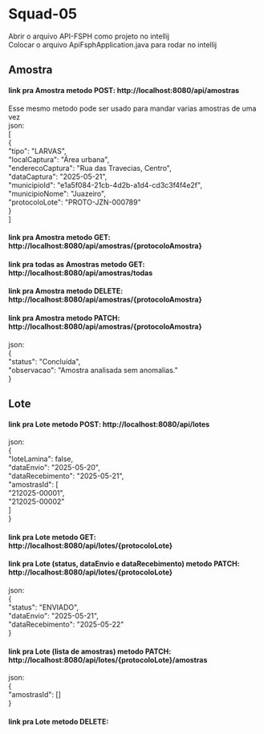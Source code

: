 # Squad-05
Abrir o arquivo API-FSPH como projeto no intellij  
Colocar o arquivo ApiFsphApplication.java para rodar no intellij

## Amostra

#### link pra Amostra metodo POST: http://localhost:8080/api/amostras
Esse mesmo metodo pode ser usado para mandar varias amostras de uma vez  
json:  
[  
    {  
        "tipo": "LARVAS",  
        "localCaptura": "Área urbana",  
        "enderecoCaptura": "Rua das Travecias, Centro",  
        "dataCaptura": "2025-05-21",  
        "municipioId": "e1a5f084-21cb-4d2b-a1d4-cd3c3f4f4e2f",  
        "municipioNome": "Juazeiro",  
        "protocoloLote": "PROTO-JZN-000789"  
    }  
]  
#### link pra Amostra metodo GET: http://localhost:8080/api/amostras/{protocoloAmostra}

#### link pra todas as Amostras metodo GET: http://localhost:8080/api/amostras/todas

#### link pra Amostra metodo DELETE: http://localhost:8080/api/amostras/{protocoloAmostra}

#### link pra Amostra metodo PATCH: http://localhost:8080/api/amostras/{protocoloAmostra}
json:  
{  
  "status": "Concluída",  
  "observacao": "Amostra analisada sem anomalias."  
}  

## Lote

#### link pra Lote metodo POST: http://localhost:8080/api/lotes
json:  
{  
  "loteLamina": false,  
  "dataEnvio": "2025-05-20",  
  "dataRecebimento": "2025-05-21",  
  "amostrasId": [  
    "212025-00001",  
    "212025-00002"  
  ]  
}  

#### link pra Lote metodo GET: http://localhost:8080/api/lotes/{protocoloLote}

#### link pra Lote (status, dataEnvio e dataRecebimento) metodo PATCH: http://localhost:8080/api/lotes/{protocoloLote}
json:  
{  
  "status": "ENVIADO",  
  "dataEnvio": "2025-05-21",  
  "dataRecebimento": "2025-05-22"  
}  

#### link pra Lote (lista de amostras) metodo PATCH: http://localhost:8080/api/lotes/{protocoloLote}/amostras
json:  
{  
  "amostrasId": []  
}  

#### link pra Lote metodo DELETE:

